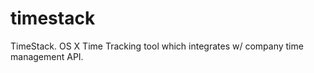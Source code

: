 timestack
=========

TimeStack. OS X Time Tracking tool which integrates w/ company time management API.

